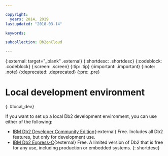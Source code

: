 ```yaml
---

copyright:
  years: 2014, 2019
lastupdated: "2018-03-14"

keywords: 

subcollection: Db2onCloud

---
```


<!-- Attribute definitions --> 
{:external: target="_blank" .external}
{:shortdesc: .shortdesc}
{:codeblock: .codeblock}
{:screen: .screen}
{:tip: .tip}
{:important: .important}
{:note: .note}
{:deprecated: .deprecated}
{:pre: .pre}

# Local development environment
{: #local_dev}

If you want to set up a local Db2 development environment, you can use either of the following:

* [IBM Db2 Developer Community Edition](https://www.ibm.com/us-en/marketplace/ibm-db2-direct-and-developer-editions){:external} Free. Includes all Db2 features, but only for development use.
* [IBM Db2 Express-C](https://www.ibm.com/developerworks/downloads/im/db2express/){:external} Free. A limited version of Db2 that is free for any use, including production or embedded systems.
{: shortdesc}
